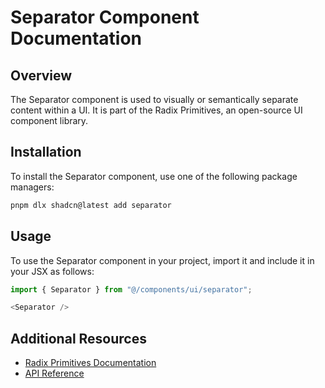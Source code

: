 # Separator Component Documentation

## Overview
The Separator component is used to visually or semantically separate content within a UI. It is part of the Radix Primitives, an open-source UI component library.

## Installation
To install the Separator component, use one of the following package managers:

```bash
pnpm dlx shadcn@latest add separator
```

## Usage
To use the Separator component in your project, import it and include it in your JSX as follows:

```javascript
import { Separator } from "@/components/ui/separator";

<Separator />
```

## Additional Resources
- [Radix Primitives Documentation](https://www.radix-ui.com/docs/primitives/components/separator)
- [API Reference](https://www.radix-ui.com/docs/primitives/components/separator#api-reference)